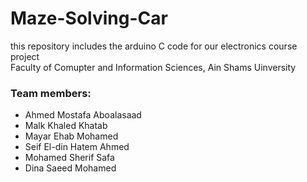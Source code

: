# Maze-Solving-Car
this repository includes the arduino C code for our electronics course project  
Faculty of Comupter and Information Sciences, Ain Shams Uinversity


### Team members:
* Ahmed Mostafa Aboalasaad
* Malk Khaled Khatab
* Mayar Ehab Mohamed
* Seif El-din Hatem Ahmed
* Mohamed Sherif Safa
* Dina Saeed Mohamed
